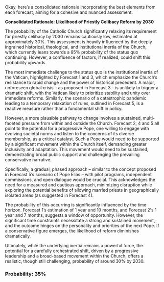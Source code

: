 Okay, here’s a consolidated rationale incorporating the best elements from each forecast, aiming for a cohesive and nuanced assessment:

**Consolidated Rationale: Likelihood of Priestly Celibacy Reform by 2030**

The probability of the Catholic Church significantly relaxing its requirement for priestly celibacy by 2030 remains cautiously low, estimated at approximately 30%. This assessment is heavily influenced by the deeply ingrained historical, theological, and institutional inertia of the Church, which currently leans towards a 65% probability of the status quo continuing. However, a confluence of factors, if realized, could shift this probability upwards.

The most immediate challenge to the status quo is the institutional inertia of the Vatican, highlighted by Forecast 1 and 3, which emphasize the Church’s resistance to rapid change and the power of historical precedent. A major, unforeseen global crisis – as proposed in Forecast 3 – is unlikely to trigger a dramatic shift, with the Vatican likely to prioritize stability and unity over immediate reforms.  Similarly, the scenario of a catastrophic pandemic leading to a temporary relaxation of rules, outlined in Forecast 5, is a reactive measure rather than a fundamental shift in policy.

However, a more plausible pathway to change involves a sustained, multi-faceted pressure from within and outside the Church. Forecast 2, 4 and 5 all point to the potential for a progressive Pope, one willing to engage with evolving societal norms and listen to the concerns of its diverse membership, as a critical catalyst. Such a Pope would need to be supported by a significant movement within the Church itself, demanding greater inclusivity and adaptation. This movement would need to be sustained, demonstrating broad public support and challenging the prevailing conservative narrative.

Specifically, a gradual, phased approach – similar to the concept proposed in Forecast 5’s scenario of Pope Elias – with pilot programs, independent commissions, and open dialogue would be crucial.  This acknowledges the need for a measured and cautious approach, minimizing disruption while exploring the potential benefits of allowing married priests in geographically isolated areas (as suggested in Forecast 4).

The probability of this occurring is significantly influenced by the time horizon. Forecast 1’s estimation of 1 year and 10 months, and Forecast 2's 1 year and 7 months, suggests a window of opportunity.  However,  the significant time constraints necessitate a strong and sustained movement, and the outcome hinges on the personality and priorities of the next Pope. If a conservative figure emerges, the likelihood of reform diminishes dramatically. 

Ultimately, while the underlying inertia remains a powerful force, the potential for a carefully orchestrated shift, driven by a progressive leadership and a broad-based movement within the Church, offers a realistic, though still challenging, probability of around 30% by 2030.

### Probability: 35%